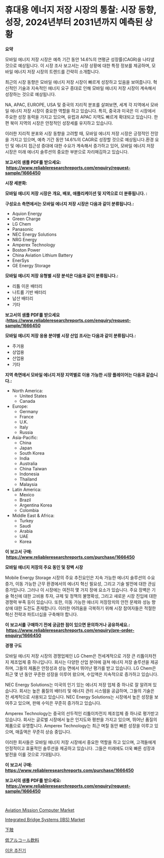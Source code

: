 <p><h1>휴대용 에너지 저장 시장의 통찰: 시장 동향, 성장, 2024년부터 2031년까지 예측된 상황</h1></p><p><strong>요약</strong></p>
<p><p>모바일 에너지 저장 시장은 예측 기간 동안 14.6%의 연평균 성장률(CAGR)을 나타낼 것으로 예상됩니다. 이 시장 조사 보고서는 시장 상황에 대한 특정 정보를 제공하며, 모바일 에너지 저장 시장의 트렌드를 간략히 소개합니다.</p><p>최근의 시장 동향은 모바일 에너지 저장 시장이 빠르게 성장하고 있음을 보여줍니다. 혁신적인 기술과 지속적인 에너지 요구 증대로 인해 모바일 에너지 저장 시장이 계속해서 성장하는 것으로 예상됩니다.</p><p>NA, APAC, EUROPE, USA 및 중국의 지리적 분포를 살펴보면, 세계 각 지역에서 모바일 에너지 저장 시장이 중요한 역할을 하고 있습니다. 특히, 중국과 미국은 이 시장에서 주요한 성장 동력을 가지고 있으며, 유럽과 APAC 지역도 빠르게 확대되고 있습니다. 한편 북미 지역의 시장은 안정적인 성장세를 유지하고 있습니다.</p><p>이러한 지리적 분포와 시장 동향을 고려할 때, 모바일 에너지 저장 시장은 긍정적인 전망을 가지고 있으며, 예측 기간 동안 14.6%의 CAGR로 성장할 것으로 예상됩니다.환경 요인 및 에너지 접근성 증대에 대한 수요가 계속해서 증가하고 있어, 모바일 에너지 저장 시장은 미래 에너지 솔루션의 중요한 부분으로 자리매김하고 있습니다.</p></p>
<p><strong>보고서의 샘플 PDF를 받으세요: &nbsp;<a href="https://www.reliableresearchreports.com/enquiry/request-sample/1666450">https://www.reliableresearchreports.com/enquiry/request-sample/1666450</a></strong></p>
<p><strong>시장 세분화:</strong></p>
<p><strong> 모바일 에너지 저장 시장은 개요, 배포, 애플리케이션 및 지역으로 더 분류됩니다. :</strong></p>
<p><strong>구성요소 측면에서는 모바일 에너지 저장 시장은 다음과 같이 분류됩니다.:</strong></p>
<p><ul><li>Aquion Energy</li><li>Green Charge</li><li>LG Chem</li><li>Panasonic</li><li>NEC Energy Solutions</li><li>NRG Energy</li><li>Amperex Technology</li><li>Boston Power</li><li>China Aviation Lithium Battery</li><li>EnerSys</li><li>GE Energy Storage</li></ul></p>
<p><strong> 모바일 에너지 저장 유형별 시장 분석은 다음과 같이 분류됩니다.:</strong></p>
<p><ul><li>리튬 이온 배터리</li><li>나트륨 기반 배터리</li><li>납산 배터리</li><li>기타</li></ul></p>
<p><strong>보고서의 샘플 PDF를 받으세요 :<a href="https://www.reliableresearchreports.com/enquiry/request-sample/1666450">https://www.reliableresearchreports.com/enquiry/request-sample/1666450</a></strong></p>
<p><strong> 모바일 에너지 저장 응용 분야별 시장 산업 조사는 다음과 같이 분류됩니다.:</strong></p>
<p><ul><li>주거용</li><li>상업용</li><li>산업용</li><li>기타</li></ul></p>
<p><strong>지역 측면에서 모바일 에너지 저장 지역별로 이용 가능한 시장 플레이어는 다음과 같습니다.:</strong></p>
<p><ul>
    <li>
        North America:
        <ul>
            <li>United States</li>
            <li>Canada</li>
        </ul>
    </li>
    <li>
        Europe:
        <ul>
            <li>Germany</li>
            <li>France</li>
            <li>U.K.</li>
            <li>Italy</li>
            <li>Russia</li>
        </ul>
    </li>
    <li>
        Asia-Pacific:
        <ul>
            <li>China</li>
            <li>Japan</li>
            <li>South Korea</li>
            <li>India</li>
            <li>Australia</li>
            <li>China Taiwan</li>
            <li>Indonesia</li>
            <li>Thailand</li>
            <li>Malaysia</li>
        </ul>
    </li>
    <li>
        Latin America:
        <ul>
            <li>Mexico</li>
            <li>Brazil</li>
            <li>Argentina Korea</li>
            <li>Colombia</li>
        </ul>
    </li>
    <li>
        Middle East & Africa:
        <ul>
            <li>Turkey</li>
            <li>Saudi</li>
            <li>Arabia</li>
            <li>UAE</li>
            <li>Korea</li>
        </ul>
    </li>
    </ul></p>
<p><strong>이 보고서 구매: &nbsp;<a href="https://www.reliableresearchreports.com/purchase/1666450">https://www.reliableresearchreports.com/purchase/1666450</a></strong></p>
<p><strong>모바일 에너지 저장의 주요 동인 및 장벽 시장</strong></p>
<p><p>Mobile Energy Storage 시장의 주요 추진요인은 지속 가능한 에너지 솔루션의 수요 증가, 이동 가능한 근무 환경에서의 에너지 혁신 필요성, 그리고 기술 발전에 대한 관심 증가입니다. 그러나 이 시장에는 여전히 몇 가지 장애 요소가 있습니다. 주요 장벽은 기술 혁신에 대한 고비용 투자, 규제 및 정책의 불명확성, 그리고 새로운 시장 진입에 대한 경쟁력 부족 등이 있습니다. 또한, 이동 가능한 에너지 저장장치의 안전 문제와 성능 향상에 대한 도전도 존재합니다. 이러한 어려움을 극복하기 위해 시장 참여자들은 적절한 혁신 전략과 파트너십을 구축해야 합니다.</p></p>
<p><strong>이 보고서를 구매하기 전에 궁금한 점이 있으면 문의하거나 공유하세요.: &nbsp;<a href="https://www.reliableresearchreports.com/enquiry/pre-order-enquiry/1666450">https://www.reliableresearchreports.com/enquiry/pre-order-enquiry/1666450</a></strong></p>
<p><strong>경쟁 구도</strong></p>
<p><p>모바일 에너지 저장 시장의 경쟁업체인 LG Chem은 전세계적으로 가장 큰 리튬이차전지 제조업체 중 하나입니다. 회사는 다양한 산업 분야에 걸쳐 에너지 저장 솔루션을 제공하며, 그들의 제품은 안정성과 성능 면에서 뛰어난 평가를 받고 있습니다. LG Chem은 최근 몇 년 동안 꾸준한 성장을 이루어 왔으며, 수입액은 지속적으로 증가하고 있습니다.</p><p>NEC Energy Solutions는 미국의 인기 있는 에너지 저장 업체 중 하나로 잘 알려져 있습니다. 회사는 높은 품질의 배터리 및 에너지 관리 시스템을 공급하며, 그들의 기술은 전 세계적으로 사용되고 있습니다. NEC Energy Solutions는 시장에서 높은 성장을 보여주고 있으며, 판매 수익은 꾸준히 증가하고 있습니다.</p><p>Amperex Technology는 중국의 선두적인 리튬이차전지 제조업체 중 하나로 평가받고 있습니다. 회사는 글로벌 시장에서 높은 인지도와 평판을 가지고 있으며, 뛰어난 품질의 제품으로 유명합니다. Amperex Technology는 최근 며칠 동안 빠른 성장을 이루고 있으며, 매출액은 꾸준히 상승 중입니다.</p><p>이러한 회사들은 모바일 에너지 저장 시장에서 중요한 역할을 하고 있으며, 고객들에게 안정적이고 효율적인 솔루션을 제공하고 있습니다. 그들은 미래에도 더욱 빠른 성장과 발전을 이룰 것으로 기대됩니다.</p></p>
<p><strong>이 보고서 구매: &nbsp; <a href="https://www.reliableresearchreports.com/purchase/1666450">https://www.reliableresearchreports.com/purchase/1666450</a></strong></p>
<p><strong>보고서의 샘플 PDF를 받으세요: &nbsp;<a href="https://www.reliableresearchreports.com/enquiry/request-sample/1666450">https://www.reliableresearchreports.com/enquiry/request-sample/1666450</a></strong><strong></strong></p>
<p>&nbsp;</p>
<p><p><a href="https://issuu.com/reportprime-2/docs/aviation-mission-computer-market-size-2030.pptx">Aviation Mission Computer Market</a></p><p><a href="https://issuu.com/reportprime-2/docs/integrated-bridge-systems-ibs-market-size-2030.ppt">Integrated Bridge Systems (IBS) Market</a></p><p><a href="https://github.com/mathieurico66/Market-Research-Report-List-1/blob/main/926228015066.md">下肢</a></p><p><a href="https://github.com/ycmtqqhvk3273/Market-Research-Report-List-1/blob/main/791465915065.md">低アルコール飲料</a></p><p><a href="https://github.com/ZacharyScthmitt4465/Market-Research-Report-List-1/blob/main/662206013988.md">이온 추진기</a></p></p>